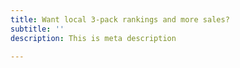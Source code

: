 ```yaml
---
title: Want local 3-pack rankings and more sales?
subtitle: ''
description: This is meta description

---
```

<!-- form.123formbuilder.com script begins here --><script type="text/javascript" defer src="[https://form.123formbuilder.com/embed/5784936.js](https://form.123formbuilder.com/embed/5784936.js "https://form.123formbuilder.com/embed/5784936.js")" data-role="form" data-default-width="650px"></script><!-- form.123formbuilder.com script ends here -->